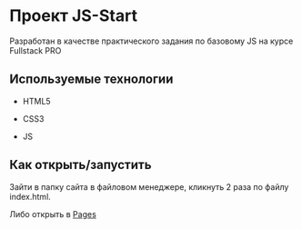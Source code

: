 # Проект JS-Start

Разработан в качестве практического задания по базовому JS на курсе Fullstack PRO

## Используемые технологии

* HTML5

* CSS3

* JS

## Как открыть/запустить

Зайти в папку сайта в файловом менеджере, кликнуть 2 раза по файлу index.html.

Либо открыть в [Pages](https://git-morozova.github.io/HW-04/)
